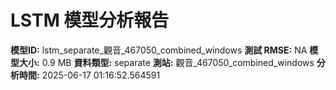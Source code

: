 # LSTM 模型分析報告
**模型ID:** lstm_separate_觀音_467050_combined_windows
**測試 RMSE:** NA
**模型大小:** 0.9 MB
**資料類型:** separate
**測站:** 觀音_467050_combined_windows
**分析時間:** 2025-06-17 01:16:52.564591
